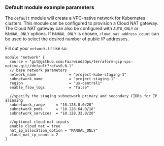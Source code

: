 ### Default module example parameters
The `default` module will create a VPC-native network for Kubernetes clusters. This module can be configured to provision a Cloud NAT gateway. The Cloud NAT gateway can also be configured with `AUTO_ONLY` or `MANUAL_ONLY` options. If `MANUAL_ONLY` is chosen, `cloud_nat_address_count` can be used to select the desired number of public IP addresses. 

Fill out your `network.tf` like so: 

```
module "network" {
  source = "git@github.com:FairwindsOps/terraform-gcp-vpc-native.git//default?ref=v0.0.1"
  // base network parameters
  network_name               = "project-kube-staging-1"
  subnetwork_name            = "project-staging-1"
  region                     = "us-central1"
  enable_flow_logs           = "false"

  //specify the staging subnetwork primary and secondary CIDRs for IP aliasing
  subnetwork_range     = "10.128.0.0/20"
  subnetwork_pods      = "10.128.64.0/18"
  subnetwork_services  = "10.128.32.0/20"

  //optional cloud-nat inputs
  enable_cloud_nat = true
  nat_ip_allocation_option = "MANUAL_ONLY"
  cloud_nat_ip_count = 2
}
```